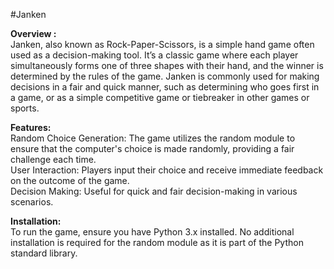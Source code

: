 #Janken

**Overview :**<br>
Janken, also known as Rock-Paper-Scissors, is a simple hand game often used as a decision-making tool. It’s a classic game where each player simultaneously forms one of three shapes with their hand, and the winner is determined by the rules of the game. Janken is commonly used for making decisions in a fair and quick manner, such as determining who goes first in a game, or as a simple competitive game or tiebreaker in other games or sports.

**Features:**
<br>Random Choice Generation:  The game utilizes the random module to ensure that the computer's choice is made randomly, providing a fair challenge each time. <br>
User Interaction:  Players input their choice and receive immediate feedback on the outcome of the game.<br>
Decision Making:  Useful for quick and fair decision-making in various scenarios.

**Installation:**
<br>
To run the game, ensure you have Python 3.x installed. No additional installation is required for the random module as it is part of the Python standard library.
